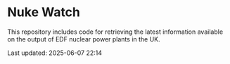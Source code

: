 # Nuke Watch

This repository includes code for retrieving the latest information available on the output of EDF nuclear power plants in the UK.

Last updated: 2025-06-07 22:14